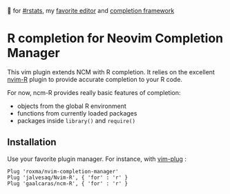 :purple_heart: for [#rstats](https://twitter.com/search?q=%23rstats), my [favorite editor](https://neovim.io/) and [completion framework](https://github.com/roxma/nvim-completion-manager)

# R completion for Neovim Completion Manager

This vim plugin extends NCM with R completion. It relies on the excellent
[nvim-R](https://github.com/jalvesaq/Nvim-R) plugin to provide accurate
completion to your R code.

For now, ncm-R provides really basic features of completion:
+ objects from the global R environment
+ functions from currently loaded packages
+ packages inside `library()` and `require()`

## Installation

Use your favorite plugin manager. For instance, with
[vim-plug](https://github.com/junegunn/vim-plug) :

```vim
Plug 'roxma/nvim-completion-manager'
Plug 'jalvesaq/Nvim-R', { 'for' : 'r' }
Plug 'gaalcaras/ncm-R', { 'for' : 'r' }
```
